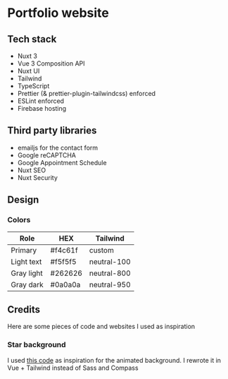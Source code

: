 # Portfolio website

## Tech stack

- Nuxt 3
- Vue 3 Composition API
- Nuxt UI
- Tailwind
- TypeScript
- Prettier (& prettier-plugin-tailwindcss) enforced
- ESLint enforced
- Firebase hosting

## Third party libraries

- emailjs for the contact form
- Google reCAPTCHA
- Google Appointment Schedule
- Nuxt SEO
- Nuxt Security

## Design

### Colors

| Role       | HEX     | Tailwind    |
| ---------- | ------- | ----------- |
| Primary    | #f4c61f | custom      |
| Light text | #f5f5f5 | neutral-100 |
| Gray light | #262626 | neutral-800 |
| Gray dark  | #0a0a0a | neutral-950 |

## Credits

Here are some pieces of code and websites I used as inspiration

### Star background

I used [this code](https://codepen.io/sarazond/pen/LYGbwj) as inspiration for the animated background. I rewrote it in Vue + Tailwind instead of Sass and Compass

